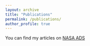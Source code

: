 ```yaml
---
layout: archive
title: "Publications"
permalink: /publications/
author_profile: true
---
```


You can find my articles on [NASA ADS](https://ui.adsabs.harvard.edu/search/q=%20%20author%3A%22Aganze%2C%20Christian%22&sort=date%20desc%2C%20bibcode%20desc&p_=0)
